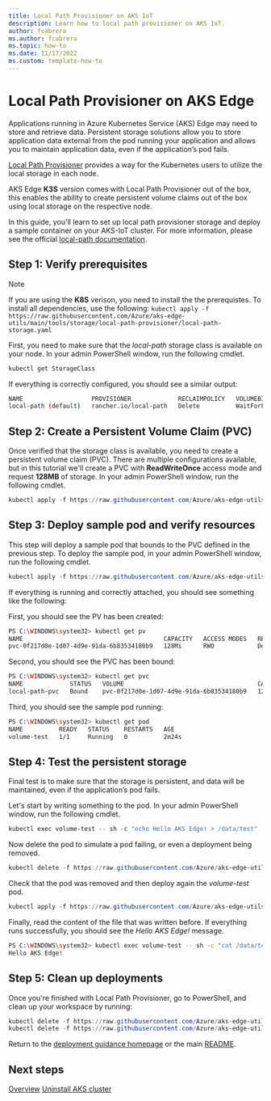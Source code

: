 ```yaml
---
title: Local Path Provisioner on AKS IoT
description: Learn how to local path provisioner on AKS IoT.
author: fcabrera
ms.author: fcabrera
ms.topic: how-to
ms.date: 11/17/2022
ms.custom: template-how-to
---
```


# Local Path Provisioner on AKS Edge

Applications running in Azure Kubernetes Service (AKS) Edge may need to store and retrieve data. Persistent storage solutions allow you to store application data external from the pod running your application and allows you to maintain application data, even if the application’s pod fails.

[Local Path Provisioner](https://github.com/rancher/local-path-provisioner) provides a way for the Kubernetes users to utilize the local storage in each node.

AKS Edge **K3S** version comes with Local Path Provisioner out of the box, this enables the ability to create persistent volume claims out of the box using local storage on the respective node.

In this guide, you'll learn to set up local path provisioner storage and deploy a sample container on your AKS-IoT cluster. For more information, please see the official [local-path documentation](https://github.com/rancher/local-path-provisioner/blob/master/README.md#usage).

## Step 1: Verify prerequisites

>[!NOTE]
> If you are using the **K8S** verison, you need to install the the prerequistes. To install all dependencies, use the following:
> `kubectl apply -f https://raw.githubusercontent.com/Azure/aks-edge-utils/main/tools/storage/local-path-provisioner/local-path-storage.yaml`

First, you need to make sure that the *local-path* storage class is available on your node. In your admin PowerShell window, run the following cmdlet. 

```powershell
kubectl get StorageClass
```
If everything is correctly configured, you should see a similar output:

```bash
NAME                   PROVISIONER             RECLAIMPOLICY   VOLUMEBINDINGMODE      ALLOWVOLUMEEXPANSION   AGE
local-path (default)   rancher.io/local-path   Delete          WaitForFirstConsumer   false                  21h
```

## Step 2: Create a Persistent Volume Claim (PVC)

Once verified that the storage class is available, you need to create a persistent volume claim (PVC). There are multiple configurations available, but in this tutorial we'll create a PVC with **ReadWriteOnce** access mode and request **128MB** of storage. In your admin PowerShell window, run the following cmdlet. 

```powershell
kubectl apply -f https://raw.githubusercontent.com/Azure/aks-edge-utils/main/tools/storage/local-path-provisioner/pvc.yaml
```

## Step 3: Deploy sample pod and verify resources

This step will deploy a sample pod that bounds to the PVC defined in the previous step. To deploy the sample pod, in your admin PowerShell window, run the following cmdlet. 

```powershell
kubectl apply -f https://raw.githubusercontent.com/Azure/aks-edge-utils/main/tools/storage/local-path-provisioner/pod.yaml
```

If everything is running and correctly attached, you should see something like the following:

First, you should see the PV has been created:
```bash
PS C:\WINDOWS\system32> kubectl get pv
NAME                                       CAPACITY   ACCESS MODES   RECLAIM POLICY   STATUS   CLAIM                    STORAGECLASS   REASON   AGE
pvc-0f217d0e-1d07-4d9e-91da-6b83534180b9   128Mi      RWO            Delete           Bound    default/local-path-pvc   local-path              16s
```

Second, you should see the PVC has been bound:
```bash
PS C:\WINDOWS\system32> kubectl get pvc
NAME             STATUS   VOLUME                                     CAPACITY   ACCESS MODES   STORAGECLASS   AGE
local-path-pvc   Bound    pvc-0f217d0e-1d07-4d9e-91da-6b83534180b9   128Mi      RWO            local-path     118s
```

Third, you should see the sample pod running:
```bash
PS C:\WINDOWS\system32> kubectl get pod
NAME          READY   STATUS    RESTARTS   AGE
volume-test   1/1     Running   0          2m24s
```

## Step 4: Test the persistent storage

Final test is to make sure that the storage is persistent, and data will be maintained, even if the application’s pod fails.

Let's start by writing something to the pod. In your admin PowerShell window, run the following cmdlet. 

```powershell
kubectl exec volume-test -- sh -c "echo Hello AKS Edge! > /data/test"
```

Now delete the pod to simulate a pod failing, or even a deployment being removed. 

```powershell
kubectl delete -f https://raw.githubusercontent.com/Azure/aks-edge-utils/main/tools/storage/local-path-provisioner/pod.yaml
```

Check that the pod was removed and then deploy again the *volume-test* pod.

```powershell
kubectl apply -f https://raw.githubusercontent.com/Azure/aks-edge-utils/main/tools/storage/local-path-provisioner/pod.yaml
```

Finally, read the content of the file that was written before. If everything runs successfully, you should see the *Hello AKS Edge!* message. 

```bash
PS C:\WINDOWS\system32> kubectl exec volume-test -- sh -c "cat /data/test"
Hello AKS Edge!
```

## Step 5: Clean up deployments

Once you're finished with Local Path Provisioner, go to PowerShell, and clean up your workspace by running:

```powershell
kubectl delete -f https://raw.githubusercontent.com/Azure/aks-edge-utils/main/tools/storage/local-path-provisioner/pod.yaml
kubectl delete -f https://raw.githubusercontent.com/Azure/aks-edge-utils/main/tools/storage/local-path-provisioner/pvc.yaml
```

Return to the [deployment guidance homepage](/docs/AKS-IoT-Deployment-Guidance.md) or the main [README](/README.md).

## Next steps

[Overview](aks-lite-overview.md)
[Uninstall AKS cluster](aks-lite-howto-uninstall.md)
